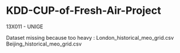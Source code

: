 # KDD-CUP-of-Fresh-Air-Project
13X011 - UNIGE

Dataset missing because too heavy : 
London_historical_meo_grid.csv
Beijing_historical_meo_grid.csv
